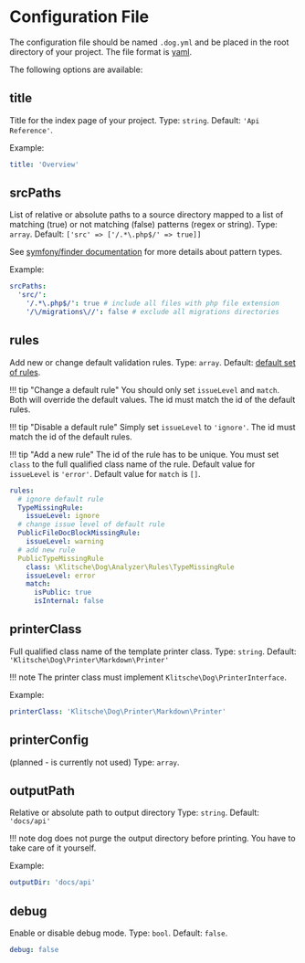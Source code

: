 # Configuration File

The configuration file should be named `.dog.yml` and be placed in the root directory of your project.
The file format is [yaml](https://yaml.org/).

The following options are available:

## title
Title for the index page of your project. 
Type: `string`. 
Default: `'Api Reference'`. 

Example: 

```yaml
title: 'Overview'
```

## srcPaths
List of relative or absolute paths to a source directory mapped to a list of matching (true) or not matching (false) patterns (regex or string). 
Type: `array`.
Default: `['src' => ['/.*\.php$/' => true]]`

See [symfony/finder documentation](https://symfony.com/doc/current/components/finder.html#path) for more details about pattern types.

Example:

```yaml
srcPaths:
  'src/':
    '/.*\.php$/': true # include all files with php file extension
    '/\/migrations\//': false # exclude all migrations directories
```

## rules
Add new or change default validation rules.
Type: `array`.
Default: [default set of rules](rules.md).

!!! tip "Change a default rule"
    You should only set `issueLevel` and `match`.
    Both will override the default values.
    The id must match the id of the default rules.

!!! tip "Disable a default rule"
    Simply set `issueLevel` to `'ignore'`.
    The id must match the id of the default rules.

!!! tip "Add a new rule"
    The id of the rule has to be unique. 
    You must set `class` to the full qualified class name of the rule. 
    Default value for `issueLevel` is `'error'`. 
    Default value for `match` is `[]`. 

```yaml
rules:
  # ignore default rule
  TypeMissingRule:
    issueLevel: ignore
  # change issue level of default rule
  PublicFileDocBlockMissingRule:
    issueLevel: warning
  # add new rule
  PublicTypeMissingRule
    class: \Klitsche\Dog\Analyzer\Rules\TypeMissingRule
    issueLevel: error
    match:
      isPublic: true
      isInternal: false
```

## printerClass
Full qualified class name of the template printer class.
Type: `string`. 
Default: `'Klitsche\Dog\Printer\Markdown\Printer'`

!!! note 
    The printer class must implement `Klitsche\Dog\PrinterInterface`. 
    
Example:

```yaml
printerClass: 'Klitsche\Dog\Printer\Markdown\Printer'
```

## printerConfig
(planned - is currently not used)
Type: `array`.

## outputPath
Relative or absolute path to output directory
Type: `string`. 
Default: `'docs/api'`

!!! note 
    dog does not purge the output directory before printing. You have to take care of it yourself.
    
Example:

```yaml
outputDir: 'docs/api'
```

## debug
Enable or disable debug mode.
Type: `bool`.
Default: `false`.

```yaml
debug: false
```